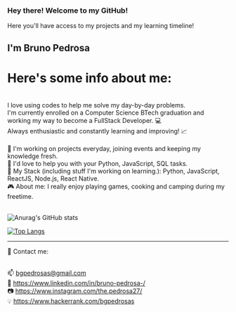 ### Hey there! Welcome to my GitHub!
Here you'll have access to my projects and my learning timeline!

## I'm Bruno Pedrosa

# Here's some info about me:
<br />I love using codes to help me solve my day-by-day problems. 
<br />I'm currently enrolled on a Computer Science BTech graduation and working my way to become a FullStack Developer. :computer:
<br />Always enthusiastic and constantly learning and improving! :chart_with_upwards_trend:
<br /><br />
:hammer:  I'm working on projects everyday, joining events and keeping my knowledge fresh.<br />
:file_folder:  I'd love to help you with your Python, JavaScript, SQL tasks.<br />
:floppy_disk:  My Stack (including stuff I'm working on learning.): Python, JavaScript, ReactJS, Node.js, React Native.<br />
:video_game:  About me:  I really enjoy playing games, cooking and camping during my freetime.<br /><br />

![Anurag's GitHub stats](https://github-readme-stats.vercel.app/api?username=BrunoPDRS&show_icons=true&theme=radical)

[![Top Langs](https://github-readme-stats.vercel.app/api/top-langs/?username=BrunoPDRS&layout=compact)](https://github.com/anuraghazra/github-readme-stats)


---

:email:  Contact me:<br /><br />

:mailbox: bgpedrosas@gmail.com<br />
:briefcase: https://www.linkedin.com/in/bruno-pedrosa-/<br />
:camera: https://www.instagram.com/the.pedrosa27/<br />
:bulb: https://www.hackerrank.com/bgpedrosas
